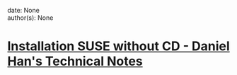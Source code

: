 
date: None  
author(s): None  

# [Installation SUSE without CD - Daniel Han's Technical Notes](https://sites.google.com/site/xiangyangsite/home/technical-tips/linux-unix/common-tips/suse)



